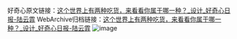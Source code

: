 好奇心原文链接：[这个世界上有两种吃货，来看看你属于哪一种？_设计_好奇心日报-陆云霏](https://www.qdaily.com/articles/1792.html)
WebArchive归档链接：[这个世界上有两种吃货，来看看你属于哪一种？_设计_好奇心日报-陆云霏](http://web.archive.org/web/20190623150051/https://www.qdaily.com/articles/1792.html)
![image](http://ww3.sinaimg.cn/large/007d5XDply1g3v4iil1dej30u05707q4)